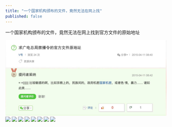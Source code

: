 ```yaml
---
title: "一个国家机构颁布的文件，竟然无法在网上找"
published: false
---
```

一个国家机构颁布的文件，竟然无法在网上找到官方文件的原始地址

![](./1.jpg)
![](./2.jpg)
![](./3.jpg)
![](./4.jpg)
![](./5.jpg)
![](./6.jpg)
![](./7.jpg)
![](./8.jpg)
![](./9.jpg)
